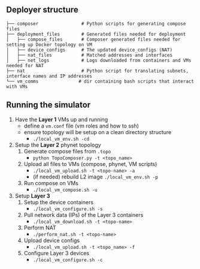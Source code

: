 ## Deployer structure

    ├── composer                # Python scripts for generating compose files
    ├── deployment_files        # Generated files needed for deployment
    │   ├── compose_files       # Composer generated files needed for setting up Docker topology on VM
    │   ├── device_configs      # The updated device_configs (NAT)
    │   ├── nat_files           # Matched addresses and interfaces
    │   ├── net_logs            # Logs downloaded from containers and VMs needed for NAT
    ├── nat                     # Python script for translating subnets, interface names and IP addresses
    └── vm_comms               # dir containing bash scripts that interact with VMs

## Running the simulator

1. Have the **Layer 1** VMs up and running 
    * define a `vm.conf` file (vm roles and how to ssh)
    * ensure topology will be setup on a clean directory structure
        * `./local_vm_env.sh -cd`
2. Setup the **Layer 2** phynet topology
    1. Generate compose files from `.topo`
        * `python TopoComposer.py -t <topo_name>`
    2. Upload all files to VMs (compose, phynet, VM scripts)
        * `./local_vm_upload.sh -t <topo-name> -a`
        * (if needed) rebuild L2 image `./local_vm_env.sh -p`
    3. Run compose on VMs
        * `./local_vm_compose.sh -u`
3. Setup **Layer 3**
    1. Setup the device containers
        * `./local_vm_configure.sh -s`
    2. Pull network data (IPs) of the Layer 3 containers
        * `./local_vm_download.sh -t <topo-name>`
    3. Perform NAT
        * `./perform_nat.sh -t <topo-name>`
    4. Upload device configs
        * `./local_vm_upload.sh -t <topo_name> -f`
    5. Configure Layer 3 devices
        * `./local_vm_configure.sh -c`